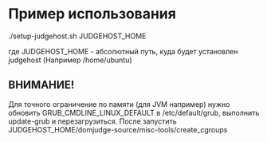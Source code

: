 # Пример использования
./setup-judgehost.sh JUDGEHOST_HOME

где JUDGEHOST_HOME - абсолютный путь, куда будет установлен judgehost (Например /home/ubuntu)

## ВНИМАНИЕ!
Для точного ограничение по памяти (для JVM например) нужно обновить GRUB_CMDLINE_LINUX_DEFAULT в /etc/default/grub, выполнить update-grub и перезагрузиться.
После запустить JUDGEHOST_HOME/domjudge-source/misc-tools/create_cgroups
